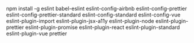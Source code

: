 npm install -g eslint babel-eslint eslint-config-airbnb eslint-config-prettier eslint-config-prettier-standard eslint-config-standard eslint-config-vue eslint-plugin-import eslint-plugin-jsx-a11y eslint-plugin-node eslint-plugin-prettier eslint-plugin-promise eslint-plugin-react eslint-plugin-standard eslint-plugin-vue prettier
